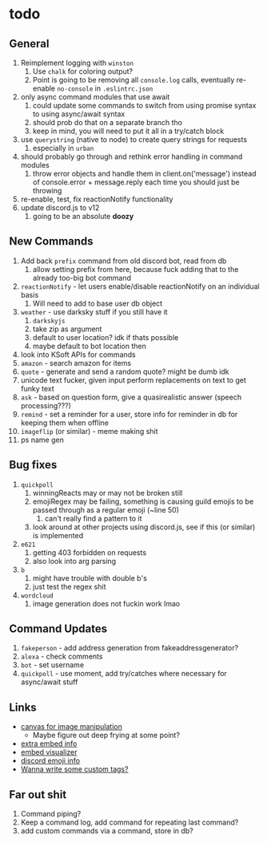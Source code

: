 # todo

## General

1. Reimplement logging with `winston`
   1. Use `chalk` for coloring output?
   2. Point is going to be removing all `console.log` calls, eventually re-enable `no-console` in `.eslintrc.json`
2. only async command modules that use await
   1. could update some commands to switch from using promise syntax to using async/await syntax
   2. should prob do that on a separate branch tho
   3. keep in mind, you will need to put it all in a try/catch block
3. use `querystring` (native to node) to create query strings for requests
   1. especially in `urban`
4. should probably go through and rethink error handling in command modules
   1. throw error objects and handle them in client.on('message') instead of console.error + message.reply each time you should just be throwing
5. re-enable, test, fix reactionNotify functionality
6. update discord.js to v12
   1. going to be an absolute **doozy**

## New Commands

1. Add back `prefix` command from old discord bot, read from db
   1. allow setting prefix from here, because fuck adding that to the already too-big bot command
2. `reactionNotify` - let users enable/disable reactionNotify on an individual basis
   1. Will need to add to base user db object
3. `weather` - use darksky stuff if you still have it
   1. `darkskyjs`
   2. take zip as argument
   3. default to user location? idk if thats possible
   4. maybe default to bot location then
4. look into KSoft APIs for commands
5. `amazon` - search amazon for items
6. `quote` - generate and send a random quote? might be dumb idk
7. unicode text fucker, given input perform replacements on text to get funky text
8. `ask` - based on question form, give a quasirealistic answer (speech processing???)
9. `remind` - set a reminder for a user, store info for reminder in db for keeping them when offline
10. `imageflip` (or similar) - meme making shit
11. ps name gen

## Bug fixes

1. `quickpoll`
   1. winningReacts may or may not be broken still
   2. emojiRegex may be failing, something is causing guild emojis to be passed through as a regular emoji (~line 50)
      1. can't really find a pattern to it
   3. look around at other projects using discord.js, see if this (or similar) is implemented
2. `e621`
   1. getting 403 forbidden on requests
   2. also look into arg parsing
3. `b`
   1. might have trouble with double b's
   2. just test the regex shit
4. `wordcloud`
   1. image generation does not fuckin work lmao

## Command Updates

1. `fakeperson` - add address generation from fakeaddressgenerator?
2. `alexa` - check comments
3. `bot` - set username
4. `quickpoll` - use moment, add try/catches where necessary for async/await stuff

## Links

- [canvas for image manipulation](https://discordjs.guide/popular-topics/canvas.html#setting-up-canvas)
  - Maybe figure out deep frying at some point?
- [extra embed info](https://discordjs.guide/popular-topics/embeds.html#embed-preview)
- [embed visualizer](https://leovoel.github.io/embed-visualizer/)
- [discord emoji info](https://github.com/AnIdiotsGuide/discordjs-bot-guide/blob/master/coding-guides/using-emojis.md)
- [Wanna write some custom tags?](https://developer.mozilla.org/en-US/docs/Web/JavaScript/Reference/Template_literals#Tagged_templates)

## Far out shit

1. Command piping?
2. Keep a command log, add command for repeating last command?
3. add custom commands via a command, store in db?
